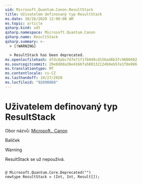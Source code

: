 ```yaml
---
uid: Microsoft.Quantum.Canon.ResultStack
title: Uživatelem definovaný typ ResultStack
ms.date: 10/26/2020 12:00:00 AM
ms.topic: article
qsharp.kind: udt
qsharp.namespace: Microsoft.Quantum.Canon
qsharp.name: ResultStack
qsharp.summary: >-
  > [!WARNING]

  > ResultStack has been deprecated.
ms.openlocfilehash: dfdc8abc7d7e71f1fb949cd156ad6b3fc9800402
ms.sourcegitcommit: 29e0d88a30e4166fa580132124b0eb57e1f0e986
ms.translationtype: MT
ms.contentlocale: cs-CZ
ms.lasthandoff: 10/27/2020
ms.locfileid: "92698868"
---
```

# <a name="resultstack-user-defined-type"></a>Uživatelem definovaný typ ResultStack

Obor názvů: [Microsoft.. Canon](xref:Microsoft.Quantum.Canon)

Balíček [](https://nuget.org/packages/)


> [!WARNING]
> ResultStack se už nepoužívá.



```qsharp

@ Microsoft.Quantum.Core.Deprecated("")
newtype ResultStack = (Int, Int, Result[]);
```

